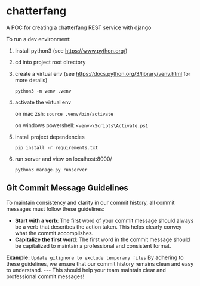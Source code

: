 # chatterfang

A POC for creating a chatterfang REST service with django

To run a dev environment:

1. Install python3 (see https://www.python.org/)
2. cd into project root directory
3. create a virtual env (see https://docs.python.org/3/library/venv.html for more details)

   `python3 -m venv .venv`

4. activate the virtual env

   on mac zsh: `source .venv/bin/activate`

   on windows powershell: `<venv>\Scripts\Activate.ps1`

5. install project dependencies

   `pip install -r requirements.txt`

6. run server and view on localhost:8000/

   `python3 manage.py runserver`

## Git Commit Message Guidelines

To maintain consistency and clarity in our commit history, all commit messages must follow these guidelines:

- **Start with a verb**: The first word of your commit message should always be a verb that describes the action taken. This helps clearly convey what the commit accomplishes.
- **Capitalize the first word**: The first word in the commit message should be capitalized to maintain a professional and consistent format.

**Example:** `Update gitignore to exclude temporary files` By adhering to these guidelines, we ensure that our commit history remains clean and easy to understand. --- This should help your team maintain clear and professional commit messages!
